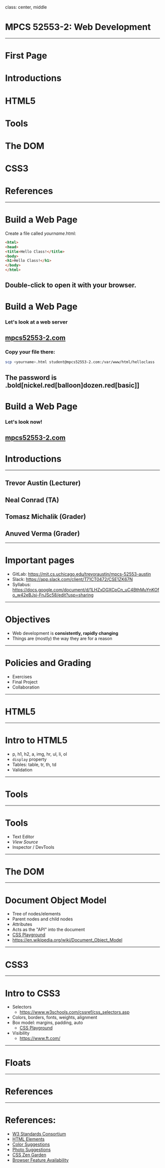 class: center, middle

# MPCS 52553-2: Web Development
---

# First Page  
# Introductions  
# HTML5  
# Tools  
# The DOM  
# CSS3  
# References
---

# Build a Web Page

Create a file called _yourname_.html:

```html
<html>
<head>
<title>Hello Class!</title>
<body>
<h1>Hello Class!</h1>
</body>
</html>
```

Double-click to open it with your browser.
---

# Build a Web Page

### Let's look at a web server

[mpcs52553-2.com](http://mpcs52553-2.com)
--

### Copy your file there:

```bash
scp <yourname>.html student@mpcs52553-2.com:/var/www/html/helloclass
```

The password is .bold[nickel.red[balloon]dozen.red[basic]]
---

# Build a Web Page

### Let's look now!

[mpcs52553-2.com](http://mpcs52553-2.com/helloclass)
---

# Introductions    
---

## Trevor Austin (Lecturer)
## Neal Conrad (TA)
## Tomasz Michalik (Grader)
## Anuved Verma (Grader)
---

# Important pages
- GitLab: https://mit.cs.uchicago.edu/trevoraustin/mpcs-52553-austin
- Slack: https://app.slack.com/client/T71CT0472/CSE1ZK67N
- Syllabus: https://docs.google.com/document/d/1LHZxDGXCpCn_uC4BthMuYnKOfo_w42eBJsj-FnJSc58/edit?usp=sharing
---

# Objectives
- Web development is **consistently, rapidly changing**
- Things are (mostly) the way they are for a reason
---

# Policies and Grading
- Exercises
- Final Project
- Collaboration
---

# HTML5
---

# Intro to HTML5
- p, h1, h2, a, img, hr, ul, li, ol
- `display` property
- Tables: table, tr, th, td
- Validation
---

# Tools  
---

# Tools
- Text Editor
- _View Source_
- Inspector / DevTools
---

# The DOM
---

# Document Object Model
- Tree of nodes/elements
- Parent nodes and child nodes
- Attributes
- Acts as the "API" into the document
- [CSS Playground](cssplayground.html)
- https://en.wikipedia.org/wiki/Document_Object_Model
---

# CSS3  
---

# Intro to CSS3
- Selectors
  - https://www.w3schools.com/cssref/css_selectors.asp
- Colors, borders, fonts, weights, alignment
- Box model: margins, padding, auto
  - [CSS Playground](cssplayground.html)
- Visibility
  - https://www.ft.com/
---

# Floats

---

# References
---

# References:
- [W3 Standards Consortium](https://www.w3.org/)
- [HTML Elements](https://developer.mozilla.org/en-US/docs/Web/HTML/Element)
- [Color Suggestions](https://flatuicolors.com/)
- [Photo Suggestions](https://unsplash.com/)
- [CSS Zen Garden](http://www.csszengarden.com/)
- [Browser Feature Availability](https://caniuse.com/)
